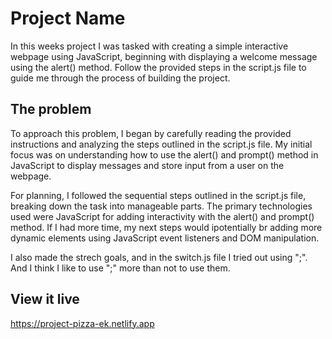 # Project Name

In this weeks project I was tasked with creating a simple interactive webpage using JavaScript, beginning with displaying a welcome message using the alert() method. Follow the provided steps in the script.js file to guide me through the process of building the project.

## The problem

To approach this problem, I began by carefully reading the provided instructions and analyzing the steps outlined in the script.js file. My initial focus was on understanding how to use the alert() and prompt() method in JavaScript to display messages and store input from a user on the webpage.

For planning, I followed the sequential steps outlined in the script.js file, breaking down the task into manageable parts. The primary technologies used were JavaScript for adding interactivity with the alert() and prompt() method. If I had more time, my next steps would ipotentially br adding more dynamic elements using JavaScript event listeners and DOM manipulation.

I also made the strech goals, and in the switch.js file I tried out using ";". And I think I like to use ";" more than not to use them.

## View it live

https://project-pizza-ek.netlify.app
